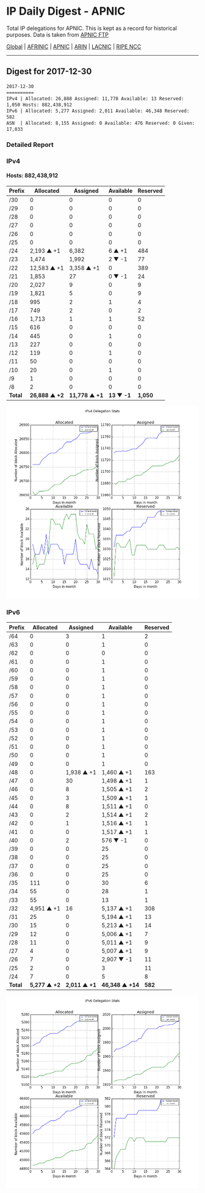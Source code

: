 # IP Daily Digest - APNIC

Total IP delegations for APNIC. This is kept as a record for historical purposes. Data is taken from [APNIC FTP](https://ftp.apnic.net/)

[Global](https://github.com/csmets/IP-Daily-Digest) | [AFRINIC](https://github.com/csmets/IP-Daily-Digest/tree/master/archives/AFRINIC) | [APNIC](https://github.com/csmets/IP-Daily-Digest/tree/master/archives/APNIC) | [ARIN](https://github.com/csmets/IP-Daily-Digest/tree/master/archives/ARIN) | [LACNIC](https://github.com/csmets/IP-Daily-Digest/tree/master/archives/LACNIC) | [RIPE NCC](https://github.com/csmets/IP-Daily-Digest/tree/master/archives/RIPE_NCC)

---

## Digest for 2017-12-30
```
2017-12-30
==========
IPv4 | Allocated: 26,888 Assigned: 11,778 Available: 13 Reserved: 1,050 Hosts: 882,438,912
IPv6 | Allocated: 5,277 Assigned: 2,011 Available: 46,348 Reserved: 582
ASN  | Allocated: 8,155 Assigned: 0 Available: 476 Reserved: 0 Given: 17,033
```

### Detailed Report

### IPv4

#### Hosts: **882,438,912**

| Prefix | Allocated | Assigned | Available | Reserved |
| ----- | ----- | ----- | ----- | ----- |
| /30 | 0 | 0 | 0 | 0 |
| /29 | 0 | 0 | 0 | 0 |
| /28 | 0 | 0 | 0 | 0 |
| /27 | 0 | 0 | 0 | 0 |
| /26 | 0 | 0 | 0 | 0 |
| /25 | 0 | 0 | 0 | 0 |
| /24 | 2,193 ▲ +1 | 6,382 | 6 ▲ +1 | 484 |
| /23 | 1,474 | 1,992 | 2 ▼ -1 | 77 |
| /22 | 12,583 ▲ +1 | 3,358 ▲ +1 | 0 | 389 |
| /21 | 1,853 | 27 | 0 ▼ -1 | 24 |
| /20 | 2,027 | 9 | 0 | 9 |
| /19 | 1,821 | 5 | 0 | 9 |
| /18 | 995 | 2 | 1 | 4 |
| /17 | 749 | 2 | 0 | 2 |
| /16 | 1,713 | 1 | 1 | 52 |
| /15 | 616 | 0 | 0 | 0 |
| /14 | 445 | 0 | 1 | 0 |
| /13 | 227 | 0 | 0 | 0 |
| /12 | 119 | 0 | 1 | 0 |
| /11 | 50 | 0 | 0 | 0 |
| /10 | 20 | 0 | 1 | 0 |
| /9 | 1 | 0 | 0 | 0 |
| /8 | 2 | 0 | 0 | 0 |
| **Total** | **26,888 ▲ +2** | **11,778 ▲ +1** | **13 ▼ -1** | **1,050** |

![ipv4-stats](ipv4-figure.png)

### IPv6

| Prefix | Allocated | Assigned | Available | Reserved |
| ----- | ----- | ----- | ----- | ----- |
| /64 | 0 | 3 | 1 | 2 |
| /63 | 0 | 0 | 1 | 0 |
| /62 | 0 | 0 | 0 | 0 |
| /61 | 0 | 0 | 1 | 0 |
| /60 | 0 | 0 | 1 | 0 |
| /59 | 0 | 0 | 1 | 0 |
| /58 | 0 | 0 | 1 | 0 |
| /57 | 0 | 0 | 1 | 0 |
| /56 | 0 | 0 | 1 | 0 |
| /55 | 0 | 0 | 1 | 0 |
| /54 | 0 | 0 | 1 | 0 |
| /53 | 0 | 0 | 1 | 0 |
| /52 | 0 | 0 | 1 | 0 |
| /51 | 0 | 0 | 1 | 0 |
| /50 | 0 | 0 | 1 | 0 |
| /49 | 0 | 0 | 1 | 0 |
| /48 | 0 | 1,938 ▲ +1 | 1,460 ▲ +1 | 163 |
| /47 | 0 | 30 | 1,498 ▲ +1 | 1 |
| /46 | 0 | 8 | 1,505 ▲ +1 | 2 |
| /45 | 0 | 3 | 1,509 ▲ +1 | 1 |
| /44 | 0 | 8 | 1,511 ▲ +1 | 0 |
| /43 | 0 | 2 | 1,514 ▲ +1 | 2 |
| /42 | 0 | 1 | 1,516 ▲ +1 | 1 |
| /41 | 0 | 0 | 1,517 ▲ +1 | 1 |
| /40 | 0 | 2 | 576 ▼ -1 | 0 |
| /39 | 0 | 0 | 25 | 0 |
| /38 | 0 | 0 | 25 | 0 |
| /37 | 0 | 0 | 25 | 0 |
| /36 | 0 | 0 | 25 | 0 |
| /35 | 111 | 0 | 30 | 6 |
| /34 | 55 | 0 | 28 | 1 |
| /33 | 55 | 0 | 13 | 1 |
| /32 | 4,951 ▲ +1 | 16 | 5,137 ▲ +1 | 308 |
| /31 | 25 | 0 | 5,194 ▲ +1 | 13 |
| /30 | 15 | 0 | 5,213 ▲ +1 | 14 |
| /29 | 12 | 0 | 5,006 ▲ +1 | 7 |
| /28 | 11 | 0 | 5,011 ▲ +1 | 9 |
| /27 | 4 | 0 | 5,007 ▲ +1 | 9 |
| /26 | 7 | 0 | 2,907 ▼ -1 | 11 |
| /25 | 2 | 0 | 3 | 11 |
| /24 | 7 | 0 | 5 | 8 |
| **Total** | **5,277 ▲ +2** | **2,011 ▲ +1** | **46,348 ▲ +14** | **582** |

![ipv6-stats](ipv6-figure.png)